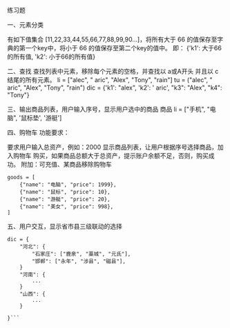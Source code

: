 练习题

一、元素分类

有如下值集合 [11,22,33,44,55,66,77,88,99,90...]，将所有大于 66 的值保存至字典的第一个key中，将小于 66 的值保存至第二个key的值中。
即： {'k1': 大于66的所有值, 'k2': 小于66的所有值}

二、查找
查找列表中元素，移除每个元素的空格，并查找以 a或A开头 并且以 c 结尾的所有元素。
    li = ["alec", " aric", "Alex", "Tony", "rain"]
    tu = ("alec", " aric", "Alex", "Tony", "rain") 
    dic = {'k1': "alex", 'k2': ' aric',  "k3": "Alex", "k4": "Tony"}
 
三、输出商品列表，用户输入序号，显示用户选中的商品
    商品 li = ["手机", "电脑", '鼠标垫', '游艇']
 
四、购物车
功能要求：

要求用户输入总资产，例如：2000
显示商品列表，让用户根据序号选择商品，加入购物车
购买，如果商品总额大于总资产，提示账户余额不足，否则，购买成功。
附加：可充值、某商品移除购物车
```
goods = [
    {"name": "电脑", "price": 1999},
    {"name": "鼠标", "price": 10},
    {"name": "游艇", "price": 20},
    {"name": "美女", "price": 998},
]
```
 五、用户交互，显示省市县三级联动的选择


```
dic = {
    "河北": {
        "石家庄": ["鹿泉", "藁城", "元氏"],
        "邯郸": ["永年", "涉县", "磁县"],
    }
    "河南": {
        ...
    }
    "山西": {
        ...
    }
 
}```